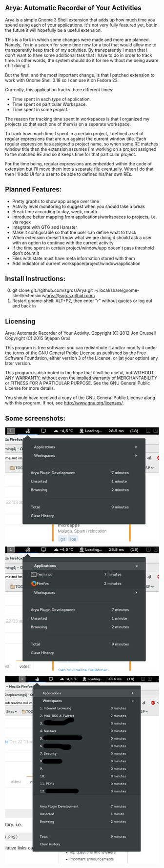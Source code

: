 ## Arya: Automatic Recorder of Your Activities

Arya is a simple Gnome 3 Shell extension that adds up how much time you spend
using each of your applications. It's not very fully featured yet, but in the
future it will hopefully be a useful extension.

This is a fork in which some changes were made and more are planned. Namely,
I'm in a search for some time now for a tool that would allow me to transparently
keep track of my activities. By transparently I mean that I don't want to have
some additional task that I have to do in order to track time. In other words,
the system should do it for me without me being aware of it doing it.

But the first, and the most important change, is that I patched extension to
work with Gnome Shell 3.18 so I can use it on Fedora 23.

Currently, this application tracks three different times:
* Time spent in each _type_ of application.
* Time spent on particular Workspace.
* Time spent in some _project_.

The reason for tracking time spent in workspaces is that I organized my
projects so that each one of them is on a separate workspace.

To track how much time I spent in a certain project, I defined a set of
regular expressions that are run against the current window title. Each
regular expression has assigned a project name, so when some RE matches
window title then the extension assumes I'm working on a project assigned
to the matched RE and so it keeps time for that particular project.

For the time being, regular expressions are embedded within the code of
extension but I'll move them into a separate file eventually. When I do
that then I'll add UI for a user to be able to defined his/her own REs.

## Planned Features:
* Pretty graphs to show app usage over time
* Activity level monitoring to suggest when you should take a break
* Break time according to day, week, month...
* Introduce better mapping from applications/workspaces to projects, i.e. via regex
* Integrate with GTG and Hamster
* Make it configurable so that the user can define what to track
* When extension doesn't know what we are doing it should ask a user with an option to continue with the current activity
* If the time spent in certain project/window/app doesn't pass threshold don't count it
* Files with state must have meta information stored with them
* Add indicator of current workspace/project/window/application

## Install Instructions:

0. git clone git://github.com/sgros/Arya.git ~/.local/share/gnome-shell/extensions/arya@sgros.github.com
1. Restart gnome-shell: ALT+F2, then enter "r" without quotes or log out and back in

## Licensing

Arya: Automatic Recorder of Your Activity.
Copyright (C) 2012 Jon Crussell
Copyright (C) 2015 Stjepan Groš

This program is free software: you can redistribute it and/or modify it under the terms of the GNU General Public License as published by the Free Software Foundation, either version 3 of the License, or (at your option) any later version.

This program is distributed in the hope that it will be useful, but WITHOUT ANY WARRANTY; without even the implied warranty of MERCHANTABILITY or FITNESS FOR A PARTICULAR PURPOSE.  See the GNU General Public License for more details.

You should have received a copy of the GNU General Public License along with this program.  If not, see <http://www.gnu.org/licenses/>.

## Some screenshots:

![Alt text](images/popup_menu.png?raw=true "Main popup")

![Alt text](images/popup_menu_apps.png?raw=true "Apps expanded")

![Alt text](images/popup_menu_workspaces.png?raw=true "Workspaces expanded")

